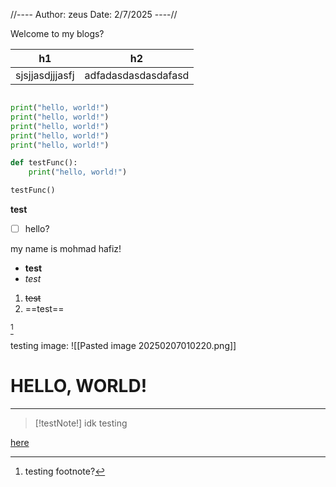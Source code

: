 
//----
Author: zeus
Date: 2/7/2025
----//

Welcome to my blogs?


| h1              | h2                  |
| --------------- | ------------------- |
| sjsjjasdjjjasfj | adfadasdasdasdafasd |
```python

print("hello, world!")
print("hello, world!")
print("hello, world!")
print("hello, world!")
print("hello, world!")

def testFunc():
	print("hello, world!")

testFunc()


```

**test**
- [ ] hello?

my name is mohmad hafiz!

- **test**
- *test*
1. ~~test~~
2. ==test==


[^1]

testing image:
![[Pasted image 20250207010220.png]]

# HELLO, WORLD!
---


> [!testNote!] idk
> testing

[here](http://google.com)

[^1]: testing footnote?
